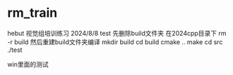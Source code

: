 # rm_train
hebut 视觉组培训练习
2024/8/8 test
先删除build文件夹
在2024cpp目录下
rm -r build
然后重建build文件夹编译
mkdir build
cd build 
cmake ..
make 
cd src
./test

win里面的测试